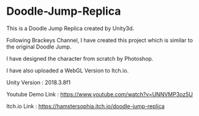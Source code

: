 # Doodle-Jump-Replica
 This is a Doodle Jump Replica created by Unity3d. 
 
 Following Brackeys Channel, I have created this project which is similar to the original Doodle Jump. 
 
 I have designed the character from scratch by Photoshop. 
 
 I have also uploaded a WebGL Version to Itch.io.

Unity Version : 2018.3.8f1

Youtube Demo Link : https://www.youtube.com/watch?v=UNNVMP3oz5U

Itch.io Link : https://hamstersophia.itch.io/doodle-jump-replica
